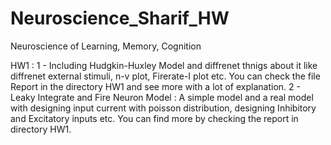 # Neuroscience_Sharif_HW
Neuroscience of Learning, Memory, Cognition

HW1 : 
1 - Including Hudgkin-Huxley Model and diffrenet thnigs about it like diffrenet external stimuli, n-v plot, Firerate-I plot etc. You can check the file Report in the directory 
    HW1 and see more with a lot of explanation.
2 - Leaky Integrate and Fire Neuron Model : 
    A simple model and a real model with designing input current with poisson distribution, designing Inhibitory and Excitatory inputs etc. You can find more by checking the           report in directory HW1.

